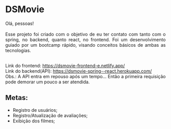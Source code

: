 # DSMovie
 
<div align="justify"> 
  Olá, pessoas! </br> </br>
  Esse projeto foi criado com o objetivo de eu ter contato com tanto com o spring, no backend, quanto react, no frontend. Foi um desenvolvimento guiado por um bootcamp rápido, visando conceitos básicos de ambas as tecnologias. </br> </br>

Link do frontend: https://dsmovie-frontend-e.netlify.app/ </br>
Link do backend(API): https://dsmovie-spring--react.herokuapp.com/ </br>
Obs.: A API entra em repouso após um tempo... Então a primeira requisição pode demorar um pouco a ser atendida.

</div> 

## Metas:
- Registro de usuários;
- Registro/Atualização de avaliações;
- Exibição dos filmes;
